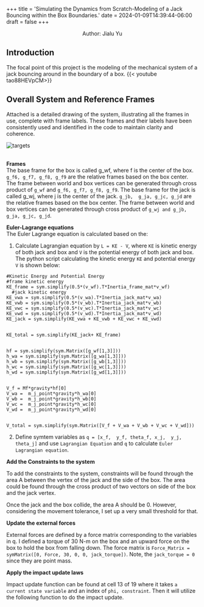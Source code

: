 +++
title = 'Simulating the Dynamics from Scratch-Modeling of a Jack Bouncing within the Box Boundaries.'
date = 2024-01-09T14:39:44-06:00
draft = false
+++
<div style="text-align:center;">Author: Jialu Yu</div>


## Introduction

The focal point of this project is the modeling of the mechanical system of a jack bouncing around in the boundary of a box.
{{< youtube tao88HEVpCM>}}



## Overall System and Reference Frames

Attached is a detailed drawing of the system, illustrating all the frames in use, complete with frame labels. These frames and their labels have been consistently used and identified in the code to maintain clarity and coherence.

![targets](/images/jack.jpeg)
<br />
<br />

**Frames**
<br />
The base frame for the box is called g_wf, where f is the center of the box.  `g_f6, g_f7, g_f8, g_f9` are the relative frames based on the box center. The frame between world and box vertices can be generated through cross product of `g_wf` and `g_f6, g_f7, g_f8, g_f9`.
The base frame for the jack is called g_wj, where j is the center of the jack.  `g_jb,  g_ja, g_jc, g_jd` are the relative frames based on the box center. The frame between world and box vertices can be generated through cross product of `g_wj and g_jb,  g_ja, g_jc, g_jd`.

**Euler-Lagrange equations**
<br />
The Euler Lagrange equation is calculated based on the:

1. Calculate Lagrangian equation by `L = KE - V`, where `KE` is kinetic energy of both jack and box and `V` is the potential energy of both jack and box.
The python script calculating the kinetic energy `KE` and potential energy `V` is shown below:
```
#Kinetic Energy and Potential Energy
#frame kinetic energy
KE_frame = sym.simplify(0.5*(v_wf).T*Inertia_frame_mat*v_wf)
  #jack kinetic energy
KE_vwa = sym.simplify(0.5*(v_wa).T*Inertia_jack_mat*v_wa)
KE_vwb = sym.simplify(0.5*(v_wb).T*Inertia_jack_mat*v_wb)
KE_vwc = sym.simplify(0.5*(v_wc).T*Inertia_jack_mat*v_wc)
KE_vwd = sym.simplify(0.5*(v_wd).T*Inertia_jack_mat*v_wd)
KE_jack = sym.simplify(KE_vwa + KE_vwb + KE_vwc + KE_vwd)


KE_total = sym.simplify(KE_jack+ KE_frame)


hf = sym.simplify(sym.Matrix([g_wf[1,3]]))
h_wa = sym.simplify(sym.Matrix([g_wa[1,3]]))
h_wb = sym.simplify(sym.Matrix([g_wb[1,3]]))
h_wc = sym.simplify(sym.Matrix([g_wc[1,3]]))
h_wd = sym.simplify(sym.Matrix([g_wd[1,3]]))


V_f = Mf*gravity*hf[0]
V_wa =  m_j_point*gravity*h_wa[0]
V_wb =  m_j_point*gravity*h_wb[0]
V_wc =  m_j_point*gravity*h_wc[0]
V_wd =  m_j_point*gravity*h_wd[0]


V_total = sym.simplify(sym.Matrix([V_f + V_wa + V_wb + V_wc + V_wd]))
```
2. Define symtem variables as `q = [x_f,  y_f, theta_f, x_j,  y_j,  theta_j]` and use `Lagrangian Equation` and `q` to calculate `Euler Lagrangian equation`.<br />

<!-- $$\frac{\partial L}{\partial \dot{q}} \bigg |^{\tau +}_{\tau -} = \lambda \frac{\partial \phi}{\partial q^{'}}$$ -->


**Add the Constraints to the system**

To add the constraints to the system, constraints will be found through the area A between the vertex of the jack and the side of the box. The area could be found through the cross product of two vectors on side of the box and the jack vertex.

Once the jack and the box collide, the area A should be 0. However, considering the movement tolerance, I set up a very small threshold for that.



**Update the external forces**

External forces are defined by a force matrix corresponding to the variables in q. I defined a torque of 30 N-m on the box and an upward force on the box to hold the box from falling down. The force matrix is `Force_Matrix = symMatrix([0, Force, 30, 0, 0, jack_torque])`.
Note, the `jack_torque = 0` since they are point mass.<br />

**Apply the impact update laws**

Impact update function can be found at cell 13 of 19 where it takes `a current state variable` and an index of `phi, constraint`. Then it will utilize the following function to do the impact update.

<!-- $$\bigg [ \frac{\partial L}{\partial \dot{q}} \cdot \dot{q} - L(q, \dot{q}) \bigg] ^{\tau +}_{\tau -} = 0.$$ -->